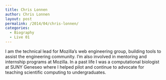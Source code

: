 ```yaml
---
title: Chris Lonnen
author: Chris Lonnen
layout: post
permalink: /2014/04/chris-lonnen/
categories:
  - Biography
  - Live 01
---
```

I am the technical lead for Mozilla&#8217;s web engineering group, building tools to assist the engineering community. I&#8217;m also involved in mentoring and internship programs at Mozilla. In a past life I was a computational biologist at SUNY Geneseo where I helped pilot and continue to advocate for teaching scientific computing to undergraduates.